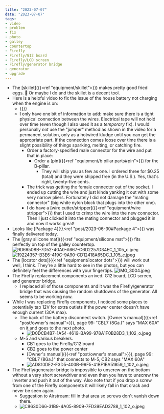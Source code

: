 ```yaml
---
title: "2023-07-07"
date: "2023-07-07"
tags:
- video
- problem
- fix
- photo
- galley
- countertop
- Firefly
- Firefly/G12 board
- Firefly/LCD screen
- Firefly/generator bridge
- generator
- upgrade
---
```

- The [skillet]({{<ref "equipment/skillet">}}) makes pretty good fried eggs. 🙂 Or maybe I do and the skillet is a decent tool.
- Here is a helpful video to fix the issue of the house battery not charging when the engine is on:
	- {{<youtube mmpBsELaT60>}}
	- I only have one bit of information to add: make sure there is a tight physical connection between the wires. Electrical tape will not hold over time (even though I also used it as a *temporary* fix). I would personally *not* use the "jumper" method as shown in the video for a permanent solution, only as a hotwired kludge until you can get the appropriate part. If the connection comes loose over time there is a slight possibility of things sparking, melting, or catching fire.
		- Order a factory-specified male connector for the wire and put that in place:
			- Order a [pin]({{<ref "equipment/b pillar parts#pin">}}) for the B-pillar.
				- They will ship you as few as one. I ordered three for $0.25 (total) and they were shipped free (in the U.S.). Yes, that's right, twenty-five cents.
		- The trick was getting the female connector out of the socket. I ended up cutting the wire and just kinda yanking it out with some very narrow pliers. Fortunately I did not damage the "mating connector" (big white nylon block that plugs into the other one).
		- I do have a [wire cutter/stripper]({{<ref "equipment/wire stripper">}}) that I used to crimp the wire into the new connector. Then I just clicked it into the mating connector and plugged it in and now it works great!
- Looks like [Package 4]({{<ref "post/2023-06-30#Package 4">}}) was finally delivered today.
- The [gray silicone mat]({{<ref "equipment/silicone mat">}}) fits perfectly on top of the galley countertop.
	![9D66508B-7D52-40A0-A667-C6D2257D34EC_1_105_c.jpeg](/assets/9D66508B-7D52-40A0-A667-C6D2257D34EC_1_105_c_1688749989473_0.jpeg)
	![19224357-B3E6-419C-9A90-CD12418A65DC_1_105_c.jpeg](/assets/19224357-B3E6-419C-9A90-CD12418A65DC_1_105_c_1688749997698_0.jpeg)
- The [locator dots]({{<ref "equipment/locator dots">}}) will work out well, I think. They're a little hard to see in the photos, but you can definitely feel the differences with your fingertips.
	![IMG_3004.jpeg](/assets/IMG_3004_1688750037948_0.jpeg)
- The Firefly replacement components arrived. G12 board, LCD screen, and generator bridge.
	- I replaced all of those components and it was the Firefly/generator bridge that was causing the random shutdowns of the generator. All seems to be working now.
- While I was replacing Firefly components, I noticed some places to potentially tap 12V for extra outlets if the power center doesn't have enough current (30A max).
	- The back of the battery disconnect switch. [Owner's manual]({{<ref "post/owner's manual">}}), page 99: "CBL7 (8Ga.)" says "MAX 60A" on it and goes to the next photo.
		- ![D0DCB4B7-1A54-4619-BA99-978A1F0B28D3_1_102_o.jpeg](/assets/D0DCB4B7-1A54-4619-BA99-978A1F0B28D3_1_102_o_1688777406006_0.jpeg)
	- M-5 and various breakers.
		- CB1 goes to the Firefly/G12 board
		- CB2 goes to the power center
		- [Owner's manual]({{<ref "post/owner's manual">}}), page 99: "CBL7 (8Ga.)" that connects to M-5, CB2 says "MAX 60A"
		- ![AD810DE2-F3D5-400B-99F5-41BF1EA51859_1_102_o.jpeg](/assets/AD810DE2-F3D5-400B-99F5-41BF1EA51859_1_102_o_1688777529726_0.jpeg)
- The Firefly/generator bridge is impossible to unscrew on the bottom without a very short screwdriver and even then you have to unscrew the inverter and push it out of the way. Also note that if you drop a screw from one of the Firefly components it will likely fall in that crack and never be seen again.
	- Suggestion to Airstream: fill in that area so screws don't vanish down there.
	- ![C8630D66-31B9-4A05-8909-7FD39EAD3788_1_102_o.jpeg](/assets/C8630D66-31B9-4A05-8909-7FD39EAD3788_1_102_o_1688777652613_0.jpeg)
